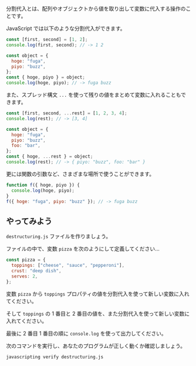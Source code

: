 分割代入とは、配列やオブジェクトから値を取り出して変数に代入する操作のことです。

JavaScript では以下のような分割代入ができます。

```js
const [first, second] = [1, 2];
console.log(first, second); // -> 1 2

const object = {
  hoge: "fuga",
  piyo: "buzz",
};
const { hoge, piyo } = object;
console.log(hoge, piyo); // -> fuga buzz
```

また、スプレッド構文 `...` を使って残りの値をまとめて変数に入れることもできます。

```js
const [first, second, ...rest] = [1, 2, 3, 4];
console.log(rest); // -> [3, 4]
```

```js
const object = {
  hoge: "fuga",
  piyo: "buzz",
  foo: "bar",
};
const { hoge, ...rest } = object;
console.log(rest); // -> { piyo: "buzz", foo: "bar" }
```

更には関数の引数など、さまざまな場所で使うことができます。

```js
function f({ hoge, piyo }) {
  console.log(hoge, piyo);
}
f({ hoge: "fuga", piyo: "buzz" }); // -> fuga buzz
```

## やってみよう

`destructuring.js` ファイルを作りましょう。

ファイルの中で、変数 `pizza` を次のようにして定義してください...

```js
const pizza = {
  toppings: ["cheese", "sauce", "pepperoni"],
  crust: "deep dish",
  serves: 2,
};
```

変数 `pizza` から `toppings` プロパティの値を分割代入を使って新しい変数に入れてください。

そして `toppings` の 1 番目と 2 番目の値を、また分割代入を使って新しい変数に入れてください。

最後に 2 番目 1 番目の順に `console.log` を使って出力してください。

次のコマンドを実行し、あなたのプログラムが正しく動くか確認しましょう。

```bash
javascripting verify destructuring.js
```

